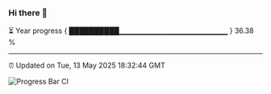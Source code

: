 ### Hi there 👋

⏳ Year progress { ██████████▁▁▁▁▁▁▁▁▁▁▁▁▁▁▁▁▁▁▁▁ } 36.38 %

---

⏰ Updated on Tue, 13 May 2025 18:32:44 GMT

![Progress Bar CI](https://github.com/ZhaoGui/ZhaoGui/workflows/Progress%20Bar%20CI/badge.svg)
